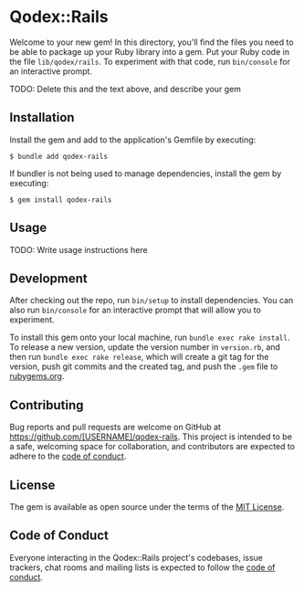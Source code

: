 # Qodex::Rails

Welcome to your new gem! In this directory, you'll find the files you need to be able to package up your Ruby library into a gem. Put your Ruby code in the file `lib/qodex/rails`. To experiment with that code, run `bin/console` for an interactive prompt.

TODO: Delete this and the text above, and describe your gem

## Installation

Install the gem and add to the application's Gemfile by executing:

    $ bundle add qodex-rails

If bundler is not being used to manage dependencies, install the gem by executing:

    $ gem install qodex-rails

## Usage

TODO: Write usage instructions here

## Development

After checking out the repo, run `bin/setup` to install dependencies. You can also run `bin/console` for an interactive prompt that will allow you to experiment.

To install this gem onto your local machine, run `bundle exec rake install`. To release a new version, update the version number in `version.rb`, and then run `bundle exec rake release`, which will create a git tag for the version, push git commits and the created tag, and push the `.gem` file to [rubygems.org](https://rubygems.org).

## Contributing

Bug reports and pull requests are welcome on GitHub at https://github.com/[USERNAME]/qodex-rails. This project is intended to be a safe, welcoming space for collaboration, and contributors are expected to adhere to the [code of conduct](https://github.com/[USERNAME]/qodex-rails/blob/main/CODE_OF_CONDUCT.md).

## License

The gem is available as open source under the terms of the [MIT License](https://opensource.org/licenses/MIT).

## Code of Conduct

Everyone interacting in the Qodex::Rails project's codebases, issue trackers, chat rooms and mailing lists is expected to follow the [code of conduct](https://github.com/[USERNAME]/qodex-rails/blob/main/CODE_OF_CONDUCT.md).
